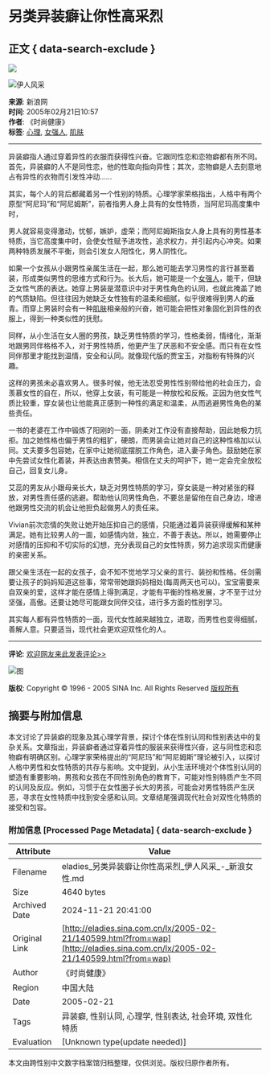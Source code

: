 # 另类异装癖让你性高采烈

## 正文 { data-search-exclude }


![](http://image2.sina.com.cn/living/v/ss112711.gif)

![伊人风采](http://image2.sina.com.cn/lx/2004-10-27/U765P8T1D119489F921DT20041027170907.jpg)

**来源**: 新浪网  
**时间**: 2005年02月21日10:57  
**作者**: 《时尚健康》  
**标签**: [心理](http://chanews.sina.com.cn/s.cgi?k=心理&c=8), [女强人](http://chanews.sina.com.cn/s.cgi?k=女强人&c=8), [肌肤](http://chanews.sina.com.cn/s.cgi?k=肌肤&c=8&t=title)  

---

异装癖指人通过穿着异性的衣服而获得性兴奋。它跟同性恋和恋物癖都有所不同。首先，异装癖的人不是同性恋，他的性取向指向异性；其次，恋物癖是人去刻意地占有异性的衣物而引发性冲动……

其实，每个人的背后都藏着另一个性别的特质。心理学家荣格指出，人格中有两个原型“阿尼玛”和“阿尼姆斯”，前者指男人身上具有的女性特质，当阿尼玛高度集中时，

男人就容易变得激动，忧郁，嫉妒，虚荣；而阿尼姆斯指女人身上具有的男性基本特质，当它高度集中时，会使女性赋予进攻性，追求权力，并引起内心冲突。如果两种特质发展不平衡，则会引发女人阳性化，男人阴性化。

如果一个女孩从小跟男性亲属生活在一起，那么她可能去学习男性的言行甚至着装，形成类似男性的思维方式和行为。长大后，她可能是一个[女强人](http://chanews.sina.com.cn/s.cgi?k=女强人&c=8)，能干，但缺乏女性气质的表达。她穿上男装是潜意识中对于男性角色的认同，也就此掩盖了她的气质缺陷。但往往因为她缺乏女性独有的温柔和细腻，似乎很难得到男人的垂青。而穿上男装时会有一种[肌肤](http://chanews.sina.com.cn/s.cgi?k=肌肤&c=8&t=title)相亲般的兴奋，她可能会把性对象固化到异性的衣服上，得到一种类似性的抚慰。

同样，从小生活在女人圈的男孩，缺乏男性特质的学习，性格柔弱，情绪化，渐渐地跟男同伴格格不入，对于男性特质，他更产生了厌恶和不安全感。而只有在女性同伴那里才能找到温情，安全和认同。就像现代版的贾宝玉，对脂粉有特殊的兴趣。

这样的男孩未必喜欢男人。很多时候，他无法忍受男性性别带给他的社会压力，会羡慕女性的自在，所以，他穿上女装，有可能是一种放松和反叛。正因为他女性气质比较重，穿女装也让他能真正感到一种性的满足和温柔，从而逃避男性角色的某些责任。

一书的老婆在工作中锻炼了阳刚的一面，阴柔对工作没有直接帮助，因此她极力抗拒。加之她性格也偏于男性的粗犷，硬朗，而男装会让她对自己的这种性格加以认同。丈夫要多包容她，在家中让她彻底摆脱工作角色，进入妻子角色。鼓励她在家中先尝试女性化着装，并表达由衷赞美。相信在丈夫的呵护下，她一定会完全放松自己，回复女儿身。

艾蕊的男友从小跟母亲长大，缺乏对男性特质的学习，穿女装是一种对紧张的释放，对男性责任感的逃避。帮助他认同男性角色，不要总是留他在自己身边，增进他跟男性交流的机会让他担负起做男人的责任来。

Vivian前次恋情的失败让她开始压抑自己的感情，只能通过着异装获得缓解和某种满足。她有比较男人的一面，如感情内敛，独立，不善于表达。所以，她需要停止对感情的压抑和不切实际的幻想，充分表现自己的女性特质，努力追求现实而健康的亲密关系。

跟父亲生活在一起的女孩子，会不知不觉地学习父亲的言行、装扮和性格。任剑需要让孩子的妈妈知道这些事，常常带她跟妈妈相处(每周两天也可以)。宝宝需要来自双亲的爱，这样才能在感情上得到满足，才能有平衡的性格发展，才不至于过分坚强，高傲。还要让她尽可能跟女同伴交往，进行多方面的性别学习。

其实每人都有异性特质的一面，现代女性越来越独立，进取，而男性也变得细腻，善解人意。只要适当，现代社会更欢迎双性化的人。

---

**评论**: [欢迎网友来此发表评论>>](http://comment.news.sina.com.cn/cgi-bin/comment/comment.cgi?channel=shuo&newsid=140599)  

![图](http://image2.sina.com.cn/living/images/zw4.gif)  

**版权**: Copyright © 1996 - 2005 SINA Inc. All Rights Reserved [版权所有](http://home.sina.com.cn/intro/copyright.shtml)

## 摘要与附加信息

<!-- tcd_abstract -->
本文讨论了异装癖的现象及其心理学背景，探讨个体在性别认同和性别表达中的复杂关系。文章指出，异装癖者通过穿着异性的服装来获得性兴奋，这与同性恋和恋物癖有明确区别。心理学家荣格提出的“阿尼玛”和“阿尼姆斯”理论被引入，以探讨人格中男性和女性特质的共存与影响。文中提到，从小生活环境对个体性别认同的塑造有重要影响，男孩和女孩在不同性别角色的教育下，可能对性别特质产生不同的认同及反应。例如，习惯于在女性圈子长大的男孩，可能会对男性特质产生厌恶，寻求在女性特质中找到安全感和认同。文章结尾强调现代社会对双性化特质的接受和包容。
<!-- tcd_abstract_end -->

### 附加信息 [Processed Page Metadata] { data-search-exclude }

| Attribute       | Value                                  |
|-----------------|----------------------------------------|
| Filename        | eladies_另类异装癖让你性高采烈_伊人风采_-_新浪女性.md                             |
| Size            | 4640 bytes                           |
| Archived Date   | 2024-11-21 20:41:00                             |
| Original Link   | [http://eladies.sina.com.cn/lx/2005-02-21/140599.html?from=wap](http://eladies.sina.com.cn/lx/2005-02-21/140599.html?from=wap)                       |
| Author          | 《时尚健康》                               |
| Region          | 中国大陆                               |
| Date            | 2005-02-21                                 |
| Tags            | 异装癖, 性别认同, 心理学, 性别表达, 社会环境, 双性化特质                                 |
| Evaluation            | [Unknown type(update needed)]                                 |
<!-- tcd_table_end -->

本文由跨性别中文数字档案馆归档整理，仅供浏览。版权归原作者所有。
